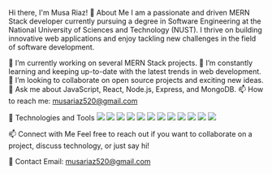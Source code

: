  Hi there, I'm Musa Riaz! 👋
About Me
I am a passionate and driven MERN Stack developer currently pursuing a degree in Software Engineering at the National University of Sciences and Technology (NUST). I thrive on building innovative web applications and enjoy tackling new challenges in the field of software development.

🔭 I’m currently working on several MERN Stack projects.
🌱 I’m constantly learning and keeping up-to-date with the latest trends in web development.
👯 I’m looking to collaborate on open source projects and exciting new ideas.
💬 Ask me about JavaScript, React, Node.js, Express, and MongoDB.
📫 How to reach me: musariaz520@gmail.com


🔨 Technologies and Tools
![](https://img.shields.io/badge/JavaScript-F7DF1E?style=flat&logo=javascript&logoColor=black)
![](https://img.shields.io/badge/React.js-61DAFB?style=flat&logo=react&logoColor=white)
![](https://img.shields.io/badge/Express.js-000000?style=flat&logo=express&logoColor=white)
![](https://img.shields.io/badge/Node.js-339933?style=flat&logo=node.js&logoColor=white)
![](https://img.shields.io/badge/MongoDB-47A248?style=flat&logo=mongodb&logoColor=white)
![](https://img.shields.io/badge/Tailwind_CSS-38B2AC?style=flat&logo=tailwind-css&logoColor=white)
![](https://img.shields.io/badge/Material_UI-0081CB?style=flat&logo=material-ui&logoColor=white)
![](https://img.shields.io/badge/Python-3776AB?style=flat&logo=python&logoColor=white)
![](https://img.shields.io/badge/HTML-E34F26?style=flat&logo=html5&logoColor=white)
![](https://img.shields.io/badge/CSS-1572B6?style=flat&logo=css3&logoColor=white)
![](https://img.shields.io/badge/GitHub-181717?style=flat&logo=github&logoColor=white)
![](https://img.shields.io/badge/Bootstrap-181717?style=flat&logo=github&logoColor=purple)



📫 Connect with Me
Feel free to reach out if you want to collaborate on a project, discuss technology, or just say hi!

📧 Contact
Email: musariaz520@gmail.com

